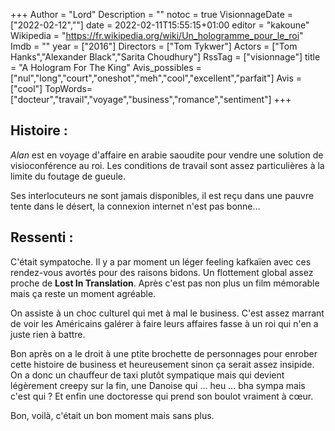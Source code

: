+++
Author = "Lord"
Description = ""
notoc = true
VisionnageDate = ["2022-02-12",""]
date = 2022-02-11T15:55:15+01:00
editor = "kakoune"
Wikipedia = "https://fr.wikipedia.org/wiki/Un_hologramme_pour_le_roi"
Imdb = ""
year = ["2016"]
Directors = ["Tom Tykwer"]
Actors = ["Tom Hanks","Alexander Black","Sarita Choudhury"]
RssTag = ["visionnage"]
title = "A Hologram For The King"
Avis_possibles = ["nul","long","court","oneshot","meh","cool","excellent","parfait"]
Avis = ["cool"] 
TopWords=["docteur","travail","voyage","business","romance","sentiment"]
+++
## Histoire :
*Alan* est en voyage d'affaire en arabie saoudite pour vendre une solution de visioconférence au roi.
Les conditions de travail sont assez particulières à la limite du foutage de gueule.

Ses interlocuteurs ne sont jamais disponibles, il est reçu dans une pauvre tente dans le désert, la connexion internet n'est pas bonne…

## Ressenti :
C'était sympatoche.
Il y a par moment un léger feeling kafkaïen avec ces rendez-vous avortés pour des raisons bidons.
Un flottement global assez proche de **Lost In Translation**.
Après c'est pas non plus un film mémorable mais ça reste un moment agréable.

On assiste à un choc culturel qui met à mal le business.
C'est assez marrant de voir les Américains galérer à faire leurs affaires fasse à un roi qui n'en a juste rien à battre.

Bon après on a le droit à une ptite brochette de personnages pour enrober cette histoire de business et heureusement sinon ça serait assez insipide.
On a donc un chauffeur de taxi plutôt sympatique mais qui devient légèrement creepy sur la fin, une Danoise qui … heu … bha sympa mais c'est qui ?
Et enfin une doctoresse qui prend son boulot vraiment à cœur.

Bon, voilà, c'était un bon moment mais sans plus.

